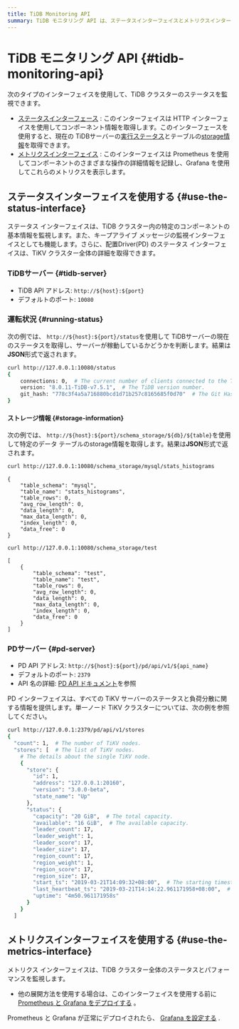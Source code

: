 ```yaml
---
title: TiDB Monitoring API
summary: TiDB モニタリング API は、ステータスインターフェイスとメトリクスインターフェイスを提供します。ステータスインターフェイスは、HTTP インターフェイスを使用してコンポーネント情報を取得し、TiDBサーバーの実行ステータスとテーブルのstorage情報を取得します。メトリクスインターフェイスは、Prometheus を使用してクラスター全体のステータスとパフォーマンスを監視します。PD インターフェイスは、TiKV サーバーのステータスと負荷分散に関する情報を提供します。
---
```


# TiDB モニタリング API {#tidb-monitoring-api}

次のタイプのインターフェイスを使用して、TiDB クラスターのステータスを監視できます。

-   [ステータスインターフェース](#use-the-status-interface) : このインターフェイスは HTTP インターフェイスを使用してコンポーネント情報を取得します。このインターフェースを使用すると、現在の TiDBサーバーの[実行ステータス](#running-status)とテーブルの[storage情報](#storage-information)を取得できます。
-   [メトリクスインターフェイス](#use-the-metrics-interface) : このインターフェイスは Prometheus を使用してコンポーネントのさまざまな操作の詳細情報を記録し、Grafana を使用してこれらのメトリクスを表示します。

## ステータスインターフェイスを使用する {#use-the-status-interface}

ステータス インターフェイスは、TiDB クラスター内の特定のコンポーネントの基本情報を監視します。また、キープアライブ メッセージの監視インターフェイスとしても機能します。さらに、配置Driver(PD) のステータス インターフェイスは、TiKV クラスター全体の詳細を取得できます。

### TiDBサーバー {#tidb-server}

-   TiDB API アドレス: `http://${host}:${port}`
-   デフォルトのポート: `10080`

### 運転状況 {#running-status}

次の例では、 `http://${host}:${port}/status`を使用して TiDBサーバーの現在のステータスを取得し、サーバーが稼動しているかどうかを判断します。結果は**JSON**形式で返されます。

```bash
curl http://127.0.0.1:10080/status
{
    connections: 0,  # The current number of clients connected to the TiDB server.
    version: "8.0.11-TiDB-v7.5.1",  # The TiDB version number.
    git_hash: "778c3f4a5a716880bcd1d71b257c8165685f0d70"  # The Git Hash of the current TiDB code.
}
```

#### ストレージ情報 {#storage-information}

次の例では、 `http://${host}:${port}/schema_storage/${db}/${table}`を使用して特定のデータ テーブルのstorage情報を取得します。結果は**JSON**形式で返されます。

```bash
curl http://127.0.0.1:10080/schema_storage/mysql/stats_histograms
```

    {
        "table_schema": "mysql",
        "table_name": "stats_histograms",
        "table_rows": 0,
        "avg_row_length": 0,
        "data_length": 0,
        "max_data_length": 0,
        "index_length": 0,
        "data_free": 0
    }

```bash
curl http://127.0.0.1:10080/schema_storage/test
```

    [
        {
            "table_schema": "test",
            "table_name": "test",
            "table_rows": 0,
            "avg_row_length": 0,
            "data_length": 0,
            "max_data_length": 0,
            "index_length": 0,
            "data_free": 0
        }
    ]

### PDサーバー {#pd-server}

-   PD API アドレス: `http://${host}:${port}/pd/api/v1/${api_name}`
-   デフォルトのポート: `2379`
-   API 名の詳細: [PD API ドキュメント](https://download.pingcap.com/pd-api-v1.html)を参照

PD インターフェイスは、すべての TiKV サーバーのステータスと負荷分散に関する情報を提供します。単一ノード TiKV クラスターについては、次の例を参照してください。

```bash
curl http://127.0.0.1:2379/pd/api/v1/stores
{
  "count": 1,  # The number of TiKV nodes.
  "stores": [  # The list of TiKV nodes.
    # The details about the single TiKV node.
    {
      "store": {
        "id": 1,
        "address": "127.0.0.1:20160",
        "version": "3.0.0-beta",
        "state_name": "Up"
      },
      "status": {
        "capacity": "20 GiB",  # The total capacity.
        "available": "16 GiB",  # The available capacity.
        "leader_count": 17,
        "leader_weight": 1,
        "leader_score": 17,
        "leader_size": 17,
        "region_count": 17,
        "region_weight": 1,
        "region_score": 17,
        "region_size": 17,
        "start_ts": "2019-03-21T14:09:32+08:00",  # The starting timestamp.
        "last_heartbeat_ts": "2019-03-21T14:14:22.961171958+08:00",  # The timestamp of the last heartbeat.
        "uptime": "4m50.961171958s"
      }
    }
  ]
```

## メトリクスインターフェイスを使用する {#use-the-metrics-interface}

メトリクス インターフェイスは、TiDB クラスター全体のステータスとパフォーマンスを監視します。

-   他の展開方法を使用する場合は、このインターフェイスを使用する前に[Prometheus と Grafana をデプロイする](/deploy-monitoring-services.md) 。

Prometheus と Grafana が正常にデプロイされたら、 [Grafana を設定する](/deploy-monitoring-services.md#configure-grafana) .
